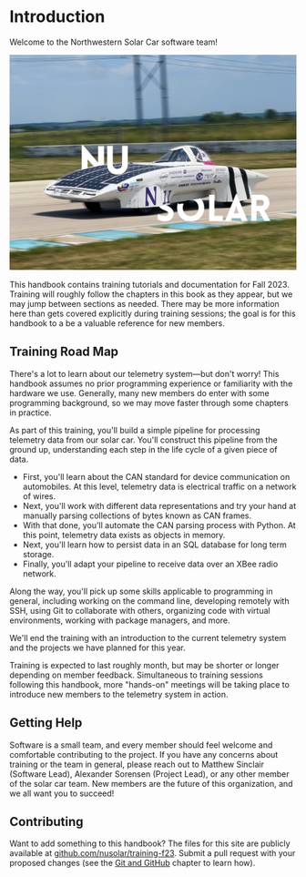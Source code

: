 # Introduction

Welcome to the Northwestern Solar Car software team!

![NU Solar](images/NU-SOLAR.jpeg)

This handbook contains training tutorials and documentation for Fall 2023.
Training will roughly follow the chapters in this book as they appear, but
we may jump between sections as needed. There may be more information here
than gets covered explicitly during training sessions; the goal is for this
handbook to a be a valuable reference for new members.

## Training Road Map

There's a lot to learn about our telemetry system—but don't worry! This
handbook assumes no prior programming experience or familiarity with the
hardware we use. Generally, many new members do enter with some programming
background, so we may move faster through some chapters in practice.

As part of this training, you'll build a simple pipeline for processing
telemetry data from our solar car. You'll construct this pipeline from the
ground up, understanding each step in the life cycle of a given piece of data.

* First, you'll learn about the CAN standard for device communication on
automobiles. At this level, telemetry data is electrical traffic on a network
of wires.
* Next, you'll work with different data representations and try your hand
at manually parsing collections of bytes known as CAN frames.
* With that done, you'll automate the CAN parsing process with Python. At
this point, telemetry data exists as objects in memory.
* Next, you'll learn how to persist data in an SQL database for long term
storage.
* Finally, you'll adapt your pipeline to receive data over an XBee radio
network.

Along the way, you'll pick up some skills applicable to programming in general,
including working on the command line, developing remotely with SSH, using
Git to collaborate with others, organizing code with virtual environments,
working with package managers, and more. 

We'll end the training with an introduction to the current telemetry system
and the projects we have planned for this year.

Training is expected to last roughly month, but may be shorter or longer
depending on member feedback. Simultaneous to training sessions following
this handbook, more "hands-on" meetings will be taking place to introduce
new members to the telemetry system in action.

## Getting Help

Software is a small team, and every member should feel welcome and comfortable
contributing to the project. If you have any concerns about training or the team
in general, please reach out to Matthew Sinclair (Software Lead), Alexander
Sorensen (Project Lead), or any other member of the solar car team. New members
are the future of this organization, and we all want you to succeed!

## Contributing

Want to add something to this handbook? The files for this site are publicly
available at
[github.com/nusolar/training-f23](https://github.com/nusolar/training-f23).
Submit a pull request with your proposed changes (see the
[Git and GitHub](tools/git.md) chapter to learn how).


